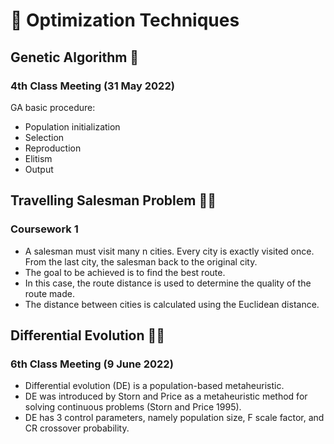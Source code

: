 # 🚀 Optimization Techniques 

## Genetic Algorithm 🧬
### 4th Class Meeting (31 May 2022)
GA basic procedure:
- Population initialization
- Selection
- Reproduction
- Elitism
- Output

## Travelling Salesman Problem 🚶‍♂️
### Coursework 1
- A salesman must visit many n cities. Every city is exactly visited once. From the last city, the salesman back to the original city. 
- The goal to be achieved is to find the best route.
- In this case, the route distance is used to determine the quality of the route made.
- The distance between cities is calculated using the Euclidean distance.

## Differential Evolution 👨‍🔬
### 6th Class Meeting (9 June 2022)
- Differential evolution (DE) is a population-based metaheuristic.
- DE was introduced by Storn and Price as a metaheuristic method for solving continuous problems (Storn and Price 1995).
- DE has 3 control parameters, namely population size, F scale factor, and CR crossover probability.
